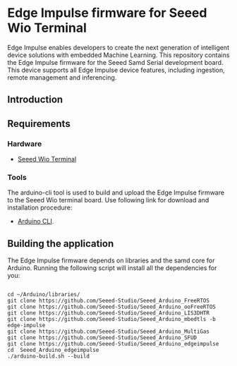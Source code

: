 # Edge Impulse firmware for Seeed Wio Terminal
Edge Impulse enables developers to create the next generation of intelligent device solutions with embedded Machine Learning. This repository contains the Edge Impulse firmware for the Seeed Samd Serial development board. This device supports all Edge Impulse device features, including ingestion, remote management and inferencing.
## Introduction

## Requirements
### Hardware
- [Seeed Wio Terminal](https://www.seeedstudio.com/Wio-Terminal-p-4509.html)
### Tools 
The arduino-cli tool is used to build and upload the Edge Impulse firmware to the Seeed Wio terminal board. Use following link for download and installation procedure:
* [Arduino CLI](https://arduino.github.io/arduino-cli/installation/).


## Building the application
The Edge Impulse firmware depends on libraries and the samd core for Arduino. Running the following script will install all the dependencies for you:

```shell

cd ~/Arduino/libraries/
git clone https://github.com/Seeed-Studio/Seeed_Arduino_FreeRTOS
git clone https://github.com/Seeed-Studio/Seeed_Arduino_ooFreeRTOS
git clone https://github.com/Seeed-Studio/Seeed_Arduino_LIS3DHTR
git clone https://github.com/Seeed-Studio/Seeed_Arduino_mbedtls -b edge-impulse
git clone https://github.com/Seeed-Studio/Seeed_Arduino_MultiGas
git clone https://github.com/Seeed-Studio/Seeed_Arduino_SFUD
git clone https://github.com/Seeed-Studio/Seeed_Arduino_edgeimpulse 
cd  Seeed_Arduino_edgeimpulse 
./arduino-build.sh --build
```
